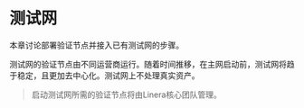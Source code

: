 # 测试网

本章讨论部署验证节点并接入已有测试网的步骤。

测试网的验证节点由不同运营商运行。随着时间推移，在主网启动前，测试网将趋于稳定，且更加去中心化。测试网上不处理真实资产。

> 启动测试网所需的验证节点将由Linera核心团队管理。
